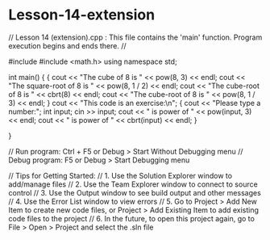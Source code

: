 # Lesson-14-extension
// Lesson 14 (extension).cpp : This file contains the 'main' function. Program execution begins and ends there.
//

#include <iostream>
#include <math.h>
using namespace std;

int main()
{
	{
		cout << "The cube of 8 is " << pow(8, 3) << endl;
		cout << "The square-root of 8 is " << pow(8, 1 / 2) << endl;
		cout << "The cube-root of 8 is " << cbrt(8) << endl;
		cout << "The cube-root of 8 is " << pow(8, 1 / 3) << endl;
	}
	cout << "This code is an exercise:\n";
	{
		cout << "Please type a number:";
		int input;
		cin >> input;
		cout << " is power of " << pow(input, 3) << endl;
		cout << " is power of " << cbrt(input) << endl;
	}

}

// Run program: Ctrl + F5 or Debug > Start Without Debugging menu
// Debug program: F5 or Debug > Start Debugging menu

// Tips for Getting Started: 
//   1. Use the Solution Explorer window to add/manage files
//   2. Use the Team Explorer window to connect to source control
//   3. Use the Output window to see build output and other messages
//   4. Use the Error List window to view errors
//   5. Go to Project > Add New Item to create new code files, or Project > Add Existing Item to add existing code files to the project
//   6. In the future, to open this project again, go to File > Open > Project and select the .sln file
